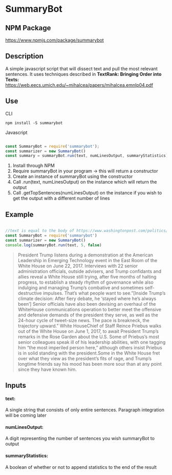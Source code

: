 # SummaryBot
## NPM Package
https://www.npmjs.com/package/summarybot

## Description
A simple javascript script that will dissect text and pull the most relevant sentences. It uses techniques described in **TextRank: Bringing Order into Texts:** https://web.eecs.umich.edu/~mihalcea/papers/mihalcea.emnlp04.pdf

## Use
CLI
```
npm install -S summarybot
```

Javascript
```javascript

const SummaryBot = require('summarybot');
const summarizer = new SummaryBot()
const summary = summaryBot.run(text, numLinesOutput, summaryStatistics)
```
1. Install through NPM
2. Require summaryBot in your program -> this will return a constructor
3. Create an instance of summaryBot using the constructor
4. Call .run(text, numLinesOutput) on the instance which will return the output
5. Call .getTopSentences(numLinesOutput) on the instance if you wish to get the output with a different number of lines

## Example
```javascript

//text is equal to the body of https://www.washingtonpost.com/politics/trump-is-struggling-to-stay-calm-on-russia-one-morning-call-at-a-time/2017/06/22/1da3385a-5762-11e7-b38e-35fd8e0c288f_story.html
const SummaryBot = require('summarybot')
const summarizer = new SummaryBot()
console.log(summaryBot.run(text, 5, false)
```

> President Trump listens during a demonstration at the American Leadership in Emerging Technology event in the East Room of the White House on June 22, 2017. Interviews with 22 senior administration officials, outside advisers, and Trump confidants and allies reveal a White House still trying, after five months of halting progress, to establish a steady rhythm of governance while also indulging and managing Trump’s combative and sometimes self-destructive impulses. That’s what people want to see.”[Inside Trump’s climate decision: After fiery debate, he ‘stayed where he’s always been’] Senior officials have also been devising an overhaul of the WhiteHouse communications operation to better meet the offensive and defensive demands of the president they serve, as well as the 24-hour cycle of tweet-size news. The pace is breakneck, the trajectory upward.” White HouseChief of Staff Reince Priebus walks out of the White House on June 1, 2017, to await President Trump’s remarks in the Rose Garden about the U.S. Some of Priebus’s most senior colleagues speak ill of his leadership abilities, with one tagging him “the most imperiled person here,” although others insist Priebus is in solid standing with the president.Some in the White House fret over what they view as the president’s fits of rage, and Trump’s longtime friends say his mood has been more sour than at any point since they have known him.

## Inputs
#### text:
A single string that consists of only entire sentences. Paragraph integration will be coming later
#### numLinesOutput:
A digit representing the number of sentences you wish summaryBot to output
#### summaryStatistics:
A boolean of whether or not to append statistics to the end of the result
